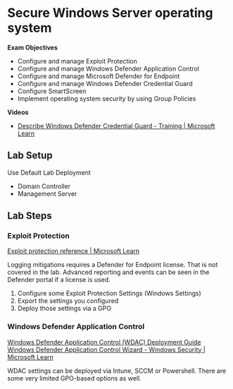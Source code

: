 # Secure Windows Server operating system
**Exam Objectives**
- Configure and manage Exploit Protection
- Configure and manage Windows Defender Application Control
- Configure and manage Microsoft Defender for Endpoint
- Configure and manage Windows Defender Credential Guard
- Configure SmartScreen
- Implement operating system security by using Group Policies

**Videos**


- [Describe Windows Defender Credential Guard - Training | Microsoft Learn](https://learn.microsoft.com/en-us/training/modules/secure-windows-server-user-accounts/4-what-is-windows-defender-credential-guard)

## Lab Setup
Use Default Lab Deployment
- Domain Controller
- Management Server

## Lab Steps
### Exploit Protection
[Exploit protection reference | Microsoft Learn](https://learn.microsoft.com/en-us/microsoft-365/security/defender-endpoint/exploit-protection-reference?view=o365-worldwide)

Logging mitigations requires a Defender for Endpoint license. That is not covered in the lab. Advanced reporting and events can be seen in the Defender portal if a license is used.

1. Configure some Exploit Protection Settings (Windows Settings)
2. Export the settings you configured
3. Deploy those settings via a GPO

### Windows Defender Application Control
[Windows Defender Application Control (WDAC) Deployment Guide](https://learn.microsoft.com/en-us/windows/security/application-security/application-control/windows-defender-application-control/deployment/wdac-deployment-guide)
[Windows Defender Application Control Wizard - Windows Security | Microsoft Learn](https://learn.microsoft.com/en-us/windows/security/application-security/application-control/windows-defender-application-control/design/wdac-wizard)

WDAC settings can be deployed via Intune, SCCM or Powershell. There are some very limited GPO-based options as well.

